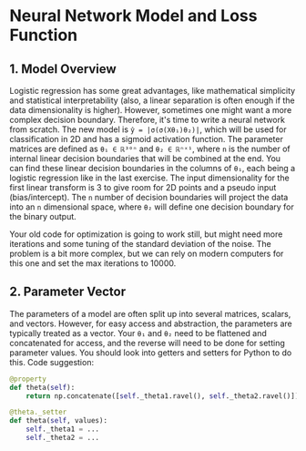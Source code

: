 # Neural Network Model and Loss Function

## 1. Model Overview

Logistic regression has some great advantages, like mathematical simplicity and statistical interpretability (also, a linear separation is often enough if the data dimensionality is higher). However, sometimes one might want a more complex decision boundary. Therefore, it's time to write a neural network from scratch. The new model is `ŷ = |σ(σ(Xθ₁)θ₂)|`, which will be used for classification in 2D and has a sigmoid activation function. The parameter matrices are defined as `θ₁ ∈ ℝ³⁰ⁿ` and `θ₂ ∈ ℝⁿˣ¹`, where `n` is the number of internal linear decision boundaries that will be combined at the end. You can find these linear decision boundaries in the columns of `θ₁`, each being a logistic regression like in the last exercise. The input dimensionality for the first linear transform is 3 to give room for 2D points and a pseudo input (bias/intercept). The `n` number of decision boundaries will project the data into an `n` dimensional space, where `θ₂` will define one decision boundary for the binary output.

Your old code for optimization is going to work still, but might need more iterations and some tuning of the standard deviation of the noise. The problem is a bit more complex, but we can rely on modern computers for this one and set the max iterations to 10000.

## 2. Parameter Vector

The parameters of a model are often split up into several matrices, scalars, and vectors. However, for easy access and abstraction, the parameters are typically treated as a vector. Your `θ₁` and `θ₂` need to be flattened and concatenated for access, and the reverse will need to be done for setting parameter values. You should look into getters and setters for Python to do this. Code suggestion:

```python
@property
def theta(self):
    return np.concatenate([self._theta1.ravel(), self._theta2.ravel()])

@theta._setter
def theta(self, values):
    self._theta1 = ...
    self._theta2 = ...
